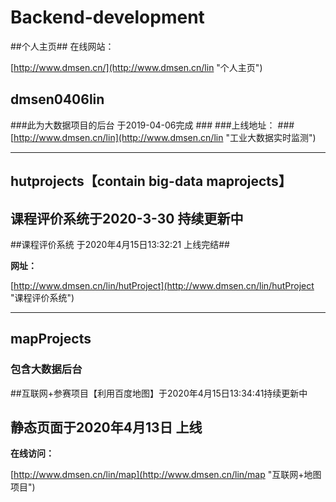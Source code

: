 # Backend-development
##个人主页##
在线网站：

[http://www.dmsen.cn/](http://www.dmsen.cn/lin "个人主页")

## dmsen0406lin ##
###此为大数据项目的后台 于2019-04-06完成 ###
###上线地址： ###
[http://www.dmsen.cn/lin](http://www.dmsen.cn/lin "工业大数据实时监测")

----------
## hutprojects【contain big-data maprojects】 ##
## 课程评价系统于2020-3-30 持续更新中 ##

##课程评价系统 于2020年4月15日13:32:21 上线完结##

**网址：**

[http://www.dmsen.cn/lin/hutProject](http://www.dmsen.cn/lin/hutProject "课程评价系统")

----------
## mapProjects ##
### 包含大数据后台 ###
##互联网+参赛项目【利用百度地图】于2020年4月15日13:34:41持续更新中

## 静态页面于2020年4月13日 上线 ##

**在线访问：**

[http://www.dmsen.cn/lin/map](http://www.dmsen.cn/lin/map "互联网+地图项目")


